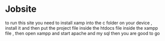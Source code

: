 # Jobsite
to run this site you need to install xamp into the c folder on your device , install it and then put the project file inside the htdocs file inside the xampp file , then
open xampp and start apache and my sql then you are good to go
